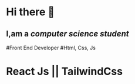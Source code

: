 # Hi there 👋
## I,am a *computer science student*
#Front End Developer
#Html, Css, Js
# React Js || TailwindCss

